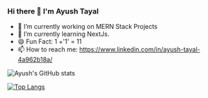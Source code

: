 ### Hi there 👋 I'm Ayush Tayal
- 🔭 I’m currently working on MERN Stack Projects
- 🌱 I’m currently learning NextJs.
- 😄 Fun Fact: 1 +'1' = 11
- 📫 How to reach me: https://www.linkedin.com/in/ayush-tayal-4a962b18a/

![Ayush's GitHub stats](https://github-readme-stats.vercel.app/api?username=Ayush-Tayal&show_icons=true&theme=dracula)

[![Top Langs](https://github-readme-stats.vercel.app/api/top-langs/?username=Ayush-Tayal&layout=compact&theme=gruvbox)](https://github.com/Ayush-Tayal/github-readme-stats)

